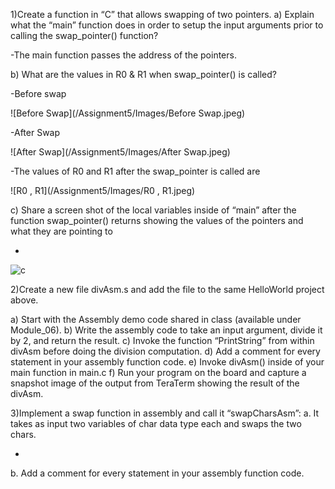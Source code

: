 1)Create a function in “C” that allows swapping of two pointers.
a) Explain what the “main” function does in order to setup the input arguments prior to calling the swap_pointer() function?

-The main function passes the address of the pointers.


b) What are the values in R0 & R1 when swap_pointer() is called?


-Before swap

![Before Swap](/Assignment5/Images/Before Swap.jpeg)

-After Swap

![After Swap](/Assignment5/Images/After Swap.jpeg)

-The values of R0 and R1 after the swap_pointer is called are 


![R0 , R1](/Assignment5/Images/R0 , R1.jpeg)


c) Share a screen shot of the local variables inside of “main” after the function swap_pointer() returns showing the values of the pointers and what they are pointing to

-

![c](/Assignment5/Images/c.jpeg)





2)Create a new file divAsm.s and add the file to the same HelloWorld project above.


a) Start with the Assembly demo code shared in class (available under Module_06).
b) Write the assembly code to take an input argument, divide it by 2, and return the result.
c) Invoke the function “PrintString” from within divAsm before doing the division computation.
d) Add a comment for every statement in your assembly function code.
e) Invoke divAsm() inside of your main function in main.c
f) Run your program on the board and capture a snapshot image of the output from TeraTerm showing the result of the divAsm.







3)Implement a swap function in assembly and call it “swapCharsAsm”:
a. It takes as input two variables of char data type each and swaps the two chars.

-
b. Add a comment for every statement in your assembly function code.